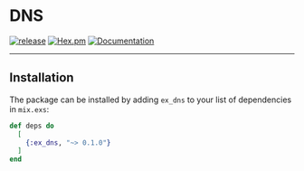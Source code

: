 # DNS

[![release](https://github.com/gsmlg-dev/ex_dns/actions/workflows/release.yml/badge.svg)](https://github.com/gsmlg-dev/ex_dns/actions/workflows/release.yml) 
[![Hex.pm](https://img.shields.io/hexpm/v/ex_dns.svg)](https://hex.pm/packages/ex_dns) 
[![Documentation](https://img.shields.io/badge/documentation-gray)](https://hexdocs.pm/ex_dns)

---

## Installation

The package can be installed by adding `ex_dns` to your list of dependencies in `mix.exs`:

```elixir
def deps do
  [
    {:ex_dns, "~> 0.1.0"}
  ]
end
```
